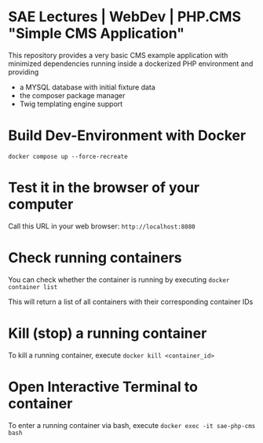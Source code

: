 # SAE Lectures | WebDev | PHP.CMS "Simple CMS Application"
This repository provides a very basic CMS example application with minimized dependencies 
running inside a dockerized PHP environment and providing

* a MYSQL database with initial fixture data
* the composer package manager
* Twig templating engine support

# Build Dev-Environment with Docker
`docker compose up --force-recreate`

# Test it in the browser of your computer
Call this URL in your web browser:
`http://localhost:8080`

# Check running containers
You can check whether the container is running by executing
`docker container list`

This will return a list of all containers with their corresponding container IDs

# Kill (stop) a running container
To kill a running container, execute
`docker kill <container_id>`

# Open Interactive Terminal to container
To enter a running container via bash, execute
`docker exec -it sae-php-cms bash`
